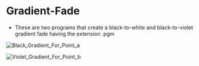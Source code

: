 # Gradient-Fade

- These are two programs that create a black-to-white and black-to-violet gradient fade having the extension .pgm

![Black_Gradient_For_Point_a](https://user-images.githubusercontent.com/50025397/73112522-5325b800-3f17-11ea-8544-00bcdb0424e0.jpeg)

![Violet_Gradient_For_Point_b](https://user-images.githubusercontent.com/50025397/73112524-56b93f00-3f17-11ea-8dc5-dfd245574a3b.jpeg)
